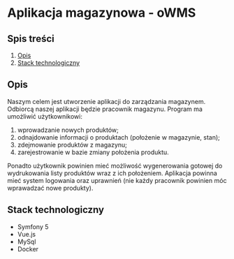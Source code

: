 # Aplikacja magazynowa - oWMS
## Spis treści
1. [Opis](#opis)
2. [Stack technologiczny](#stack-technologiczny)
## Opis 
Naszym celem jest utworzenie aplikacji do zarządzania magazynem. Odbiorcą naszej aplikacji będzie pracownik magazynu.
Program ma umożliwić użytkownikowi:
1. wprowadzanie nowych produktów;
2. odnajdowanie informacji o produktach (położenie w magazynie, stan);
3. zdejmowanie produktów z magazynu;
4. zarejestrowanie w bazie zmiany położenia produktu.

Ponadto użytkownik powinien mieć możliwość wygenerowania gotowej do wydrukowania listy produktów wraz z ich położeniem.
Aplikacja powinna mieć system logowania oraz uprawnień (nie każdy pracownik powinien móc wprawadzać nowe produkty).

## Stack technologiczny

- Symfony 5
- Vue.js
- MySql
- Docker
